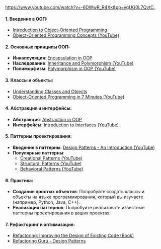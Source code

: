 https://www.youtube.com/watch?v=-6DWwR_R4Xk&pp=ygUG0L7QvtC_

#### **1. Введение в ООП:**

- [Introduction to Object-Oriented Programming](https://docs.oracle.com/javase/tutorial/java/concepts/index.html)
- [Object-Oriented Programming Concepts (YouTube)](https://www.youtube.com/watch?v=lbXsrHGhBAU)

#### **2. Основные принципы ООП:**

- **Инкапсуляция**: [Encapsulation in OOP](https://www.tutorialspoint.com/cplusplus/cpp_object_oriented.htm)
- **Наследование**: [Inheritance and Polymorphism (YouTube)](https://www.youtube.com/watch?v=MNUxnaTvQ30)
- **Полиморфизм**: [Polymorphism in OOP (YouTube)](https://www.youtube.com/watch?v=seBbKjUu4g8)

#### **3. Классы и объекты:**

- [Understanding Classes and Objects](https://docs.oracle.com/javase/tutorial/java/javaOO/classes.html)
- [Object-Oriented Programming in 7 Minutes (YouTube)](https://www.youtube.com/watch?v=pTB0EiLXUC8)

#### **4. Абстракция и интерфейсы:**

- **Абстракция**: [Abstraction in OOP](https://www.tutorialspoint.com/cplusplus/cpp_data_abstraction.htm)
- **Интерфейсы**: [Introduction to Interfaces (YouTube)](https://www.youtube.com/watch?v=zGiQSzWY82Y)

#### **5. Паттерны проектирования:**

- **Введение в паттерны**: [Design Patterns - An Introduction (YouTube)](https://www.youtube.com/watch?v=v9pIU5ocjeg)
- **Популярные паттерны**:
    - [Creational Patterns (YouTube)](https://www.youtube.com/watch?v=-ncH6MGEVGs)
    - [Structural Patterns (YouTube)](https://www.youtube.com/watch?v=40aMnNipJ2Q)
    - [Behavioral Patterns (YouTube)](https://www.youtube.com/watch?v=zFxxi56F2T0)

#### **6. Практика:**

- **Создание простых объектов**: Попробуйте создать классы и объекты на языке программирования, который вы изучаете (например, Python, Java, C++).
- **Реализация паттернов**: Попробуйте реализовать известные паттерны проектирования в ваших проектах.

#### **7. Рефакторинг и оптимизация:**

- [Refactoring: Improving the Design of Existing Code (Book)](https://martinfowler.com/books/refactoring.html)
- [Refactoring Guru - Design Patterns](https://refactoring.guru/design-patterns)